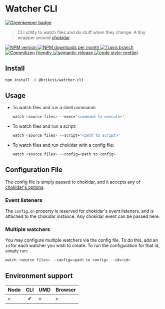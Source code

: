 # Watcher CLI

[![Greenkeeper badge](https://badges.greenkeeper.io/brikcss/watcher-cli.svg)](https://greenkeeper.io/)

> CLI utility to watch files and do stuff when they change. A tiny wrapper around [chokidar](https://www.npmjs.com/package/chokidar).

<!-- Shields. -->
<p>
	<!-- NPM version. -->
	<a href="https://www.npmjs.com/package/@brikcss/watcher-cli">
		<img alt="NPM version" src="https://img.shields.io/npm/v/@brikcss/watcher-cli.svg?style=flat-square">
	</a>
	<!-- NPM downloads/month. -->
	<a href="https://www.npmjs.com/package/@brikcss/watcher-cli">
		<img alt="NPM downloads per month" src="https://img.shields.io/npm/dm/@brikcss/watcher-cli.svg?style=flat-square">
	</a>
	<!-- Travis branch. -->
	<a href="https://github.com/brikcss/watcher-cli/tree/master">
		<img alt="Travis branch" src="https://img.shields.io/travis/rust-lang/rust/master.svg?style=flat-square&label=master">
	</a>
	<!-- Commitizen friendly. -->
	<a href="http://commitizen.github.io/cz-cli/">
		<img alt="Commitizen friendly" src="https://img.shields.io/badge/commitizen-friendly-brightgreen.svg?style=flat-square">
	</a>
	<!-- Semantic release. -->
	<a href="https://github.com/semantic-release/semantic-release">
		<img alt="semantic release" src="https://img.shields.io/badge/%20%20%F0%9F%93%A6%F0%9F%9A%80-semantic--release-e10079.svg?style=flat-square">
	</a>
	<!-- Prettier code style. -->
	<a href="https://prettier.io/">
		<img alt="code style: prettier" src="https://img.shields.io/badge/code_style-prettier-ff69b4.svg?style=flat-square">
	</a>
	<!-- MIT License. -->
	<!-- <a href="https://choosealicense.com/licenses/mit/">
		<img alt="License" src="https://img.shields.io/npm/l/express.svg?style=flat-square">
	</a> -->
</p>

## Install

```sh
npm install -D @brikcss/watcher-cli
```

## Usage

- To watch files and run a shell command:

	```sh
	watch <source files> --exec="<command to execute>"
	```

- To watch files and run a script:

	```sh
	watch <source files> --script="<path to script>"
	```

- To watch files and run chokidar with a config file:

	```sh
	watch <source files> --config=<path to config>
	```

## Configuration File

The config file is simply passed to chokidar, and it accepts any of [chokidar's options](https://github.com/paulmillr/chokidar#getting-started).

### Event listeners

The `config.on` property is reserved for chokidar's event listeners, and is attached to the chokidar instance. Any chokidar event can be passed here.

### Multiple watchers

You may configure multiple watchers via the config file. To do this, add an `id` for each watcher you wish to create. To run the configuration for that id, simply run:

```sh
watch <source files> --config=<path to config> --id=<id>
```

## Environment support

| Node   | CLI   | UMD   | Browser   |
|:-------|:-----:|:------|:----------|
| 𐄂      | ✔     | 𐄂     | 𐄂         |
